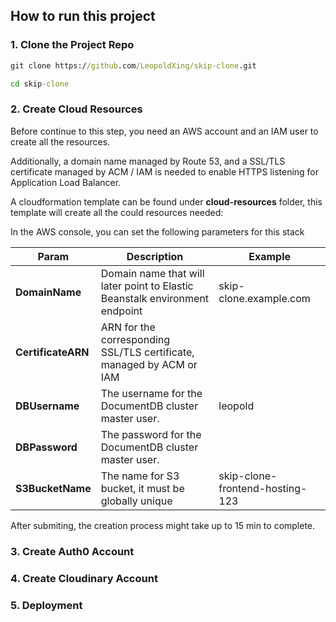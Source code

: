 ## How to run this project

### 1. Clone the Project Repo

```cmd
git clone https://github.com/LeopoldXing/skip-clone.git

cd skip-clone
```



### 2. Create Cloud Resources

Before continue to this step, you need an AWS account and an IAM user to create all the resources.

Additionally, a domain name managed by Route 53, and a SSL/TLS certificate managed by ACM / IAM is needed to enable HTTPS listening for Application Load Balancer.

A cloudformation template can be found under **cloud-resources** folder, this template will create all the could resources needed:

In the AWS console, you can set the following parameters for this stack

| Param              | Description                                                  | Example                         |
| ------------------ | ------------------------------------------------------------ | ------------------------------- |
| **DomainName**     | Domain name that will later point to Elastic Beanstalk environment endpoint | skip-clone.example.com          |
| **CertificateARN** | ARN for the corresponding SSL/TLS certificate, managed by ACM or IAM |                                 |
| **DBUsername**     | The username for the DocumentDB cluster master user.         | leopold                         |
| **DBPassword**     | The password for the DocumentDB cluster master user.         |                                 |
| **S3BucketName**   | The name for S3 bucket, it must be globally unique           | skip-clone-frontend-hosting-123 |

After submiting, the creation process might take up to 15 min to complete.



### 3. Create Auth0 Account





### 4. Create Cloudinary Account



### 5. Deployment

